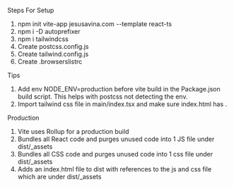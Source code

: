 Steps For Setup
1. npm init vite-app jesusavina.com --template react-ts
2. npm i -D autoprefixer
3. npm i tailwindcss
4. Create postcss.config.js
5. Create tailwind.config.js
6. Create .browserslistrc

Tips
1. Add env NODE_ENV=production before vite build in the Package.json build script. This helps with postcss not detecting the env.
2. Import tailwind css file in main/index.tsx and make sure index.html has <script type="module" src="/src/main.tsx"></script>.

Production
1. Vite uses Rollup for a production build
2. Bundles all React code and purges unused code into 1 JS file under dist/_assets
3. Bundles all CSS code and purges unused code into 1 css file under dist/_assets
4. Adds an index.html file to dist with references to the js and css file which are under dist/_assets